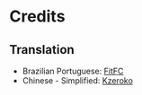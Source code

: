 # Credits

## Translation

- Brazilian Portuguese: [FitFC](https://github.com/FITFC)
- Chinese - Simplified: [Kzeroko](https://github.com/Kzeroko)
